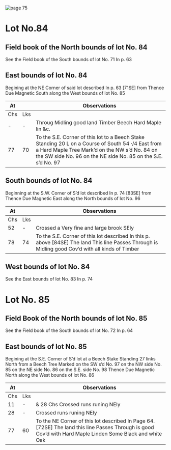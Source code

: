 ![page 75](image/fieldbook/ovid-page-75.jpg)

# Lot No.84

## Field book of the North bounds of lot No. 84
See the Field book of the South bounds of lot No. 71 In p. 63

## East bounds of lot No. 84
Begining at the NE Corner of said lot described In p. 63 [71SE] from Thence Due Magnetic South along the West bounds of lot No. 85

| At |    | Observations |
| -- | -- | ------------ |
| Chs | Lks | |
| - | - | Throug Midling good land Timber Beech Hard Maple lin &c. |
77 | 70 | To the S.E. Corner of this lot to a Beech Stake Standing 20 L on a Course of South 54 ·/4 East from a Hard Maple Tree Mark’d on the NW s’d No. 84 on the SW side No. 96 on the NE side No. 85 on the S.E. s’d No. 97

## South bounds of lot No. 84
Beginning at the S.W. Corner of S’d lot described In p. 74 [83SE] from Thence Due Magnetic East along the North bounds of lot No. 96

| At |    | Observations |
| -- | -- | ------------ |
| Chs | Lks | |
52 | - | Crossed a Very fine and large brook SEly
78 | 74 | To the S.E. Corner of this lot described In this p. above [84SE] The land This line Passes Through is Midling good Cov’d with all kinds of Timber

## West bounds of lot No. 84
See the East bounds of lot No. 83 In p. 74

# Lot No. 85

## Field Book of the North bounds of lot No. 85
See the Field book of the South bounds of lot No. 72 In p. 64

## East bounds of lot No. 85
Begining at the S.E. Corner of S’d lot at a Beech Stake Standing 27 links North from a Beech Tree Marked on the SW s’d No. 97 on the NW side No. 85 on the NE side No. 86 on the S.E. side No. 98 Thence Due Magnetic North along the West bounds of lot No. 86

| At |    | Observations |
| -- | -- | ------------ |
| Chs | Lks | |
11 | - | & 28 Chs Crossed runs runing NEly
28 | - | Crossed runs runing NEly
77 | 60 | To the NE Corner of this lot described In Page 64.[72SE] The land this line Passes Through is good Cov’d with Hard Maple Linden Some Black and white Oak
